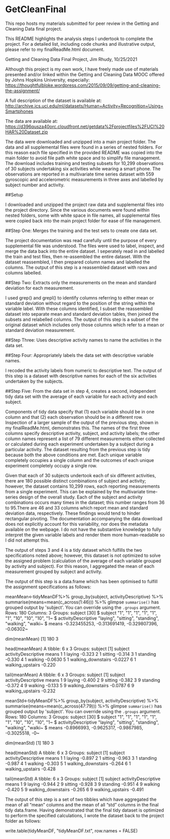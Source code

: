 # GetCleanFinal
This repo hosts my materials submitted for peer review in the Getting and Cleaning Data final project.

This README highlights the analysis steps I undertook to complete the project. For a detailed list, including code chunks and illustrative output, please refer to my finalReadMe.html document.

Getting and Cleaning Data Final Project, Jim Rhudy, 10/25/2021

Although this project is my own work, I have freely made use of materials presented and/or linked within the Getting and Cleaning Data MOOC offered by Johns Hopkins University, especially: https://thoughtfulbloke.wordpress.com/2015/09/09/getting-and-cleaning-the-assignment/

A full description of the dataset is available at: http://archive.ics.uci.edu/ml/datasets/Human+Activity+Recognition+Using+Smartphones

The data are available at: https://d396qusza40orc.cloudfront.net/getdata%2Fprojectfiles%2FUCI%20HAR%20Dataset.zip

The data were downloaded and unzipped into a main project folder. The data and all supplemental files were found in a series of nested folders. For this reason each file specified in the provided README was copied into the main folder to avoid file path white space and to simplify file management. The download includes training and testing subsets for 10,299 observations of 30 subjects undertaking six activities while wearing a smart phone. The observations are reported in a multivariate time series dataset with 559 gyroscopic and accelerometric measurements in three axes and labelled by subject number and activity.

##Setup

I downloaded and unzipped the project raw data and supplemental files into the project directory. Since the various documents were found within nested folders, some with white space in file names, all supplemental files were copied back into the main project folder for ease of file management.

##Step One: Merges the training and the test sets to create one data set.

The project documentation was read carefully until the purpose of every supplemental file was understood. The files were used to label, inspect, and merge the data back into the entire dataset. I seperately read in and labelled the train and test files, then re-assembled the entire dataset. With the dataset reassembled, I then prepared column names and labelled the columns. The output of this step is a reassembled dataset with rows and columns labelled.

##Step Two: Extracts only the measurements on the mean and standard deviation for each measurement.

I used grep() and grepl() to identify columns referring to either mean or standard deviation without regard to the position of the string within the variable label. With these columns identified, I subset the reassembled dataset into separate mean and standard deviation tables, then joined the subsets and relabelled columns. The output of this step is a subset of the original dataset which includes only those columns which refer to a mean or standard deviation measurement.

##Step Three: Uses descriptive activity names to name the activities in the data set.

##Step Four: Appropriately labels the data set with descriptive variable names.

I recoded the activity labels from numeric to descriptive text. The output of this step is a dataset with descriptive names for each of the six activities undertaken by the subjects.

##Step Five: From the data set in step 4, creates a second, independent tidy data set with the average of each variable for each activity and each subject.

Components of tidy data specify that (1) each variable should be in one column and that (2) each observation should be in a different row. Inspection of a larger sample of the output of the previous step, shown in my finalReadMe.html, demonstrates this. The names of the first three columns specify descriptive activity, subject, and activity labels; the other column names represent a list of 79 different measurements either collected or calculated during each experiment undertaken by a subject during a particular activity. The dataset resulting from the previous step is tidy because both the above conditions are met. Each unique variable completely occupies a single column and the outcomes of each unique experiment completely occupy a single row.

Given that each of 30 subjects undertook each of six different activities, there are 180 possible distinct combinations of subject and activity; however, the dataset contains 10,299 rows, each reporting measurements from a single experiment. This can be explained by the multivariate time-series design of the overall study. Each of the subject and activity combinations occurs many times in the dataset; this number ranges from 36 to 95.There are 46 and 33 columns which report mean and standard deviation data, respectively. These findings would tend to hinder rectangular pivoting. The documentation accompanying the data download does not explicitly account for this variability, nor does the metadata available on the webpage. I do not have the substantive knowledge to fully interpret the given variable labels and render them more human-readable so I did not attempt this.
 
The output of steps 3 and 4 is a tidy dataset which fulfills the two specifications noted above; however, this dataset is not optimized to solve the assigned problem (calculation of the average of each variable grouped by activity and subject). For this reason, I aggregated the mean of each measurement grouped by subject and activity.
                          
The output of this step is a data.frame which has been optimised to fulfill the assignment specifications as follows:

meanMean<-tidyMeanDF%>%
  group_by(subject, activityDescriptive) %>%
  summarise(means=mean(c_across(1:46))) %>%
  glimpse
 `summarise()` has grouped output by 'subject'. You can override using the `.groups` argument.
 Rows: 180
 Columns: 3
 Groups: subject [30]
 $ subject             <chr> "1", "1", "1", "1", "1", "1", "10", "10", "10", "1~
 $ activityDescriptive <chr> "laying", "sitting", "standing", "walking", "walki~
 $ means               <dbl> -0.323455253, -0.313691419, -0.329807396, -0.06302~
 
dim(meanMean)
 [1] 180   3
 
head(meanMean)
 A tibble: 6 x 3
 Groups:   subject [1]
   subject activityDescriptive   means
   <chr>   <chr>                 <dbl>
 1 1       laying              -0.323 
 2 1       sitting             -0.314 
 3 1       standing            -0.330 
 4 1       walking             -0.0630
 5 1       walking_downstairs  -0.0227
 6 1       walking_upstairs    -0.220
    
tail(meanMean)
 A tibble: 6 x 3
  Groups:   subject [1]
   subject activityDescriptive   means
   <chr>   <chr>                 <dbl>
 1 9       laying              -0.400 
 2 9       sitting             -0.382 
 3 9       standing            -0.372 
 4 9       walking             -0.133 
 5 9       walking_downstairs  -0.0787
 6 9       walking_upstairs    -0.232
    
meanStd<-tidyMeanDF%>%
  group_by(subject, activityDescriptive) %>%
  summarise(means=mean(c_across(47:79))) %>%
  glimpse
 `summarise()` has grouped output by 'subject'. You can override using the `.groups` argument.
 Rows: 180
 Columns: 3
 Groups: subject [30]
 $ subject             <chr> "1", "1", "1", "1", "1", "1", "10", "10", "10", "1~
 $ activityDescriptive <chr> "laying", "sitting", "standing", "walking", "walki~
 $ means               <dbl> -0.8966993, -0.9625317, -0.9867985, -0.3025518, -0~
    
dim(meanStd)
 [1] 180   3
    
head(meanStd)
 A tibble: 6 x 3
 Groups:   subject [1]
   subject activityDescriptive  means
   <chr>   <chr>                <dbl>
 1 1       laying              -0.897
 2 1       sitting             -0.963
 3 1       standing            -0.987
 4 1       walking             -0.303
 5 1       walking_downstairs  -0.264
 6 1       walking_upstairs    -0.428
    
tail(meanStd)
 A tibble: 6 x 3
 Groups:   subject [1]
   subject activityDescriptive  means
   <chr>   <chr>                <dbl>
 1 9       laying              -0.944
 2 9       sitting             -0.928
 3 9       standing            -0.951
 4 9       walking             -0.420
 5 9       walking_downstairs  -0.265
 6 9       walking_upstairs    -0.491
    
The output of this step is a set of two tibbles which have aggregated the mean of all “mean” columns and the mean of all “std” columns in the final tidy data.frame. Having demonstrated that the final tidy dataset is optimized to perform the specified calculations, I wrote the dataset back to the project folder as follows:

write.table(tidyMeanDF, "tidyMeanDF.txt", row.names = FALSE)
